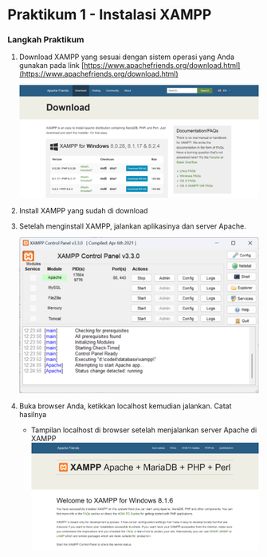 # Praktikum 1 - Instalasi XAMPP

### Langkah Praktikum

1.  Download XAMPP yang sesuai dengan sistem operasi yang Anda gunakan pada link [https://www.apachefriends.org/download.html](https://www.apachefriends.org/download.html)

    ![XAMPP Official Website](/html/img/praktikum1/download.png)

2.  Install XAMPP yang sudah di download
3.  Setelah menginstall XAMPP, jalankan aplikasinya dan server Apache.

    ![Run XAMPP](/html/img/praktikum1/xampp.png)

4.  Buka browser Anda, ketikkan localhost kemudian jalankan. Catat hasilnya
    - Tampilan localhost di browser setelah menjalankan server Apache di XAMPP
      ![Localhost](/html/img/praktikum1/phpmyadmin.png)
